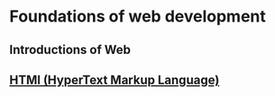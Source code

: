 # Foundations of web development

## Introductions of Web

## [HTMl (HyperText Markup Language)](./html.md)
